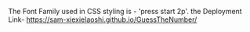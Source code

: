 The Font Family used in CSS styling is - 'press start 2p'.
the Deployment Link- https://sam-xiexielaoshi.github.io/GuessTheNumber/

